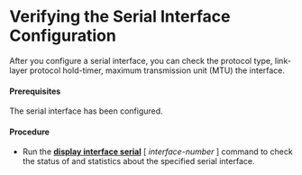 Verifying the Serial Interface Configuration
============================================

After you configure a serial interface, you can check the protocol type, link-layer protocol hold-timer, maximum transmission unit (MTU) the interface.

#### Prerequisites

The serial interface has been configured.


#### Procedure

* Run the [**display interface serial**](cmdqueryname=display+interface+serial) [ *interface-number* ] command to check the status of and statistics about the specified serial interface.